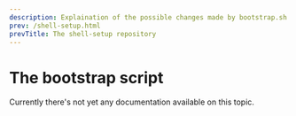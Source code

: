 ```yaml
---
description: Explaination of the possible changes made by bootstrap.sh
prev: /shell-setup.html
prevTitle: The shell-setup repository
---
```

# The bootstrap script
Currently there's not yet any documentation available on this topic.
